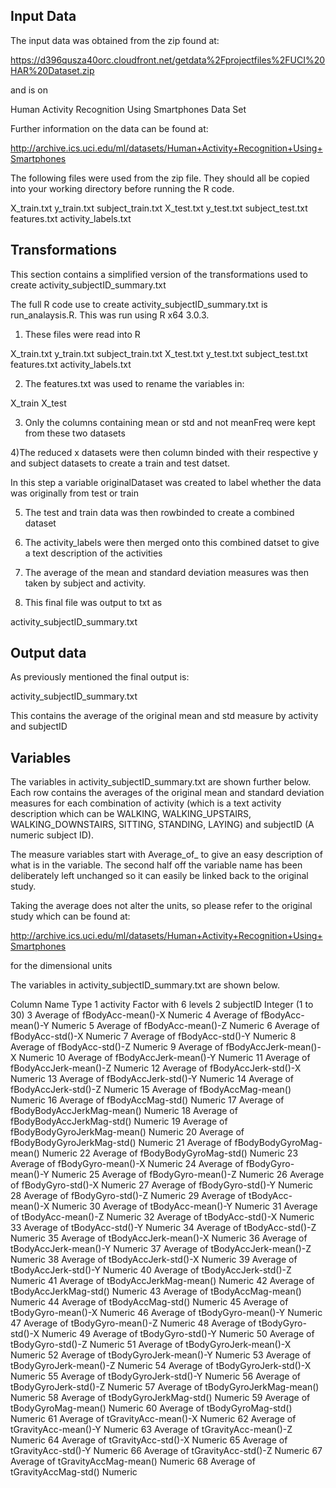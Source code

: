 ## Input Data

The input data was obtained from the zip found at:

https://d396qusza40orc.cloudfront.net/getdata%2Fprojectfiles%2FUCI%20HAR%20Dataset.zip

and is on

Human Activity Recognition Using Smartphones Data Set 

Further information on the data can be found at:

http://archive.ics.uci.edu/ml/datasets/Human+Activity+Recognition+Using+Smartphones

The following files were used from the zip file.
They should all be copied into your working directory before running
the R code.

X_train.txt
y_train.txt
subject_train.txt
X_test.txt
y_test.txt
subject_test.txt
features.txt
activity_labels.txt

## Transformations

This section contains a simplified version of the transformations
used to create activity_subjectID_summary.txt

The full R code use to create activity_subjectID_summary.txt
is run_analaysis.R. This was run using R x64 3.0.3.

1) These files were read into R

X_train.txt
y_train.txt
subject_train.txt
X_test.txt
y_test.txt
subject_test.txt
features.txt
activity_labels.txt

2) The features.txt was used to rename the variables in:

X_train
X_test

3) Only the columns containing mean or std and not meanFreq 
were kept from these two datasets

4)The reduced x datasets were then column binded with their respective 
y and subject datasets to create a train and test datset.

In this step a variable originalDataset was created to label whether the data was originally 
from test or train

5) The test and train data was then rowbinded to create a combined dataset

6) The activity_labels were then merged onto this combined datset to 
give a text description of the activities

7) The average of the mean and standard deviation measures was then taken
by subject and activity.

8) This final file was output to txt as

activity_subjectID_summary.txt

## Output data

As previously mentioned the final output is:

activity_subjectID_summary.txt 

This contains the average of the original mean and std measure by activity and subjectID

## Variables

The variables in activity_subjectID_summary.txt are shown further below.
Each row contains the averages of the original mean and standard deviation measures
for each combination of activity (which is a text activity description which can be
WALKING, WALKING_UPSTAIRS, WALKING_DOWNSTAIRS, SITTING, STANDING, LAYING) 
and subjectID (A numeric subject ID).

The measure variables start with Average_of_ to give an easy description of 
what is in the variable. The second half off the variable name has been
deliberately left unchanged so it can easily be linked back to the original study.

Taking the average does not alter the units, so please refer to the original
study which can be found at:

http://archive.ics.uci.edu/ml/datasets/Human+Activity+Recognition+Using+Smartphones

for the dimensional units

The variables in activity_subjectID_summary.txt are shown below.

Column  Name					Type
1	activity				Factor with 6 levels
2	subjectID				Integer (1 to 30)
3	Average of fBodyAcc-mean()-X		Numeric
4	Average of fBodyAcc-mean()-Y		Numeric
5	Average of fBodyAcc-mean()-Z		Numeric
6	Average of fBodyAcc-std()-X		Numeric
7	Average of fBodyAcc-std()-Y		Numeric
8	Average of fBodyAcc-std()-Z		Numeric
9	Average of fBodyAccJerk-mean()-X	Numeric
10	Average of fBodyAccJerk-mean()-Y	Numeric
11	Average of fBodyAccJerk-mean()-Z	Numeric
12	Average of fBodyAccJerk-std()-X		Numeric
13	Average of fBodyAccJerk-std()-Y		Numeric
14	Average of fBodyAccJerk-std()-Z		Numeric
15	Average of fBodyAccMag-mean()		Numeric
16	Average of fBodyAccMag-std()		Numeric
17	Average of fBodyBodyAccJerkMag-mean()	Numeric
18	Average of fBodyBodyAccJerkMag-std()	Numeric
19	Average of fBodyBodyGyroJerkMag-mean()	Numeric
20	Average of fBodyBodyGyroJerkMag-std()	Numeric
21	Average of fBodyBodyGyroMag-mean()	Numeric
22	Average of fBodyBodyGyroMag-std()	Numeric
23	Average of fBodyGyro-mean()-X		Numeric
24	Average of fBodyGyro-mean()-Y		Numeric
25	Average of fBodyGyro-mean()-Z		Numeric
26	Average of fBodyGyro-std()-X		Numeric
27	Average of fBodyGyro-std()-Y		Numeric
28	Average of fBodyGyro-std()-Z		Numeric
29	Average of tBodyAcc-mean()-X		Numeric
30	Average of tBodyAcc-mean()-Y		Numeric
31	Average of tBodyAcc-mean()-Z		Numeric
32	Average of tBodyAcc-std()-X		Numeric
33	Average of tBodyAcc-std()-Y		Numeric
34	Average of tBodyAcc-std()-Z		Numeric
35	Average of tBodyAccJerk-mean()-X	Numeric
36	Average of tBodyAccJerk-mean()-Y	Numeric
37	Average of tBodyAccJerk-mean()-Z	Numeric
38	Average of tBodyAccJerk-std()-X		Numeric
39	Average of tBodyAccJerk-std()-Y		Numeric
40	Average of tBodyAccJerk-std()-Z		Numeric
41	Average of tBodyAccJerkMag-mean()	Numeric
42	Average of tBodyAccJerkMag-std()	Numeric
43	Average of tBodyAccMag-mean()		Numeric
44	Average of tBodyAccMag-std()		Numeric
45	Average of tBodyGyro-mean()-X		Numeric
46	Average of tBodyGyro-mean()-Y		Numeric
47	Average of tBodyGyro-mean()-Z		Numeric
48	Average of tBodyGyro-std()-X		Numeric
49	Average of tBodyGyro-std()-Y		Numeric
50	Average of tBodyGyro-std()-Z		Numeric
51	Average of tBodyGyroJerk-mean()-X	Numeric
52	Average of tBodyGyroJerk-mean()-Y	Numeric
53	Average of tBodyGyroJerk-mean()-Z	Numeric
54	Average of tBodyGyroJerk-std()-X	Numeric
55	Average of tBodyGyroJerk-std()-Y	Numeric
56	Average of tBodyGyroJerk-std()-Z	Numeric
57	Average of tBodyGyroJerkMag-mean()	Numeric
58	Average of tBodyGyroJerkMag-std()	Numeric
59	Average of tBodyGyroMag-mean()		Numeric
60	Average of tBodyGyroMag-std()		Numeric
61	Average of tGravityAcc-mean()-X		Numeric
62	Average of tGravityAcc-mean()-Y		Numeric
63	Average of tGravityAcc-mean()-Z		Numeric
64	Average of tGravityAcc-std()-X		Numeric
65	Average of tGravityAcc-std()-Y		Numeric
66	Average of tGravityAcc-std()-Z		Numeric
67	Average of tGravityAccMag-mean()	Numeric
68	Average of tGravityAccMag-std()		Numeric

